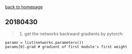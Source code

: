 
[back to homepage](https://viridyu.github.io/)

## 20180430

> 1. get the networks backward gradients by pytorch: 
```
params = list(networks.parameters())
params[0].grad # gradient of first module's first weight
```
